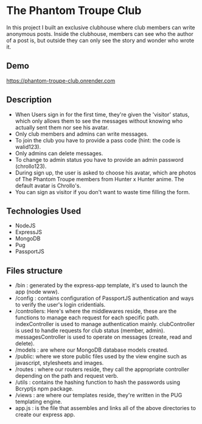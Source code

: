 
# The Phantom Troupe Club

In this project I built an exclusive clubhouse where club members can write anonymous posts. Inside the clubhouse, members can see who the author of a post is, but outside they can only see the story and wonder who wrote it.



## Demo

https://phantom-troupe-club.onrender.com


## Description
- When Users sign in for the first time, they're given the 'visitor' status, which only allows them to see the messages without knowing who actually sent them nor see his avatar.
- Only club members and admins can write messages.
- To join the club you have to provide a pass code (hint: the code is walid123).
- Only admins can delete messages.
- To change to admin status you have to provide an admin password (chrollo123).
- During sign up, the user is asked to choose his avatar, which are photos of The Phantom Troupe members from Hunter x Hunter anime. The default avatar is Chrollo's.
- You can sign as visitor if you don't want to waste time filling the form.

## Technologies Used
- NodeJS
- ExpressJS
- MongoDB
- Pug
- PassportJS



## Files structure
- /bin : generated by the express-app template, it's used to launch the app (node www).
- /config : contains configuration of PassportJS authentication and ways to verify the user's login cridentials.
- /controllers: Here's where the middlewares reside, these are the functions to manage each request for each specific path. indexController is used to manage authentication mainly. clubController is used to handle requests for club status (member, admin). messagesController is used to operate on messages (create, read and delete).
- /models : are where our MongoDB database models created.
- /public: where we store public files used by the view engine such as javascript, stylesheets and images.
- /routes : where our routers reside, they call the appropriate controller depending on the path and request verb.
- /utils : contains the hashing function to hash the passwords using Bcryptjs npm package.
- /views : are where our templates reside, they're written in the PUG templating engine.
- app.js : is the file that assembles and links all of the above directories to create our express app.
